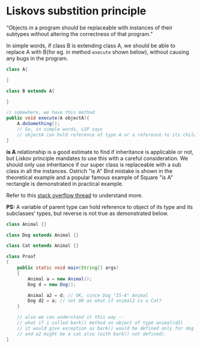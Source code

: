 # Liskovs substition principle

“Objects in a program should be replaceable with instances of their subtypes without altering the correctness of that program.”

In simple words, if class B is extending class A, we should be able to replace A with B(for eg. in method `execute` shown below), without causing any bugs in the program.

```java
class A{

}

class B extends A{

}

// somewhere, we have this method
public void execute(A objectA){
    A.doSomething();
    // So, in simple words, LSP says
    // objectA can hold reference of type A or a reference to its child B, doSomehing should behave same.
}

```

**is A** relationship is a good estimate to find if inheritance is applicable or not, but Liskov principle mandates to use this with a careful consideration. We should only use inheritance if our super class is replaceable with a sub class in all the instances. Ostrich "is A" Bird mistake is shown in the theoretical example and a popular famous example of Square "is A" rectangle is demonstrated in practical example. 

Refer to this [stack overflow thread](https://stackoverflow.com/questions/56860/what-is-an-example-of-the-liskov-substitution-principle) to understand more.

**PS:** A variable of parent type can hold reference to object of its type and its subclasses' types, but reverse is not true as demonstrated below.

```java
class Animal {}

class Dog extends Animal {}

class Cat extends Animal {}

class Proof
{
    public static void main(String[] args)
    {
        Animal a = new Animal();
        Dog d = new Dog();

        Animal a2 = d; // OK, since Dog "IS-A" Animal
        Dog d2 = a; // not OK as what if animal2 is a Cat?
    }

    // also we can understand it this way --
    // what if i called bark() method on object of type animal(d2)
    // it would give exception as bark() would be defined only for dog
    // and a2 might be a cat also (with bark() not defined).
}
```
